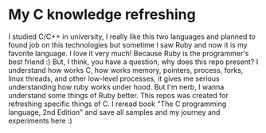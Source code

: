 # My C knowledge refreshing

I studied C/C++ in university, I really like this two languages and
planned to found job on this technologies but sometime I saw Ruby and now it is my favorite language.
I love it very much! Because Ruby is the programmer's best friend :)
But, I think, you have a question, why does this repo present?
I understand how works C, how works memory, pointers, process, forks, linux threads,
and other low-level processes, it gives me
serious understanding how ruby works under hood.
But I'm nerb, I wanna understand some things of Ruby better.
This repos was created for refreshing specific things of C.
I reread book "The C programming language, 2nd Edition" and save all samples and my journey and experiments here :)
